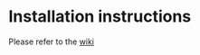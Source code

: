 # Installation instructions

Please refer to the [wiki](https://github.com/ccdc-opensource/on-site-webcsd/wiki/Azure-Install-instructions)